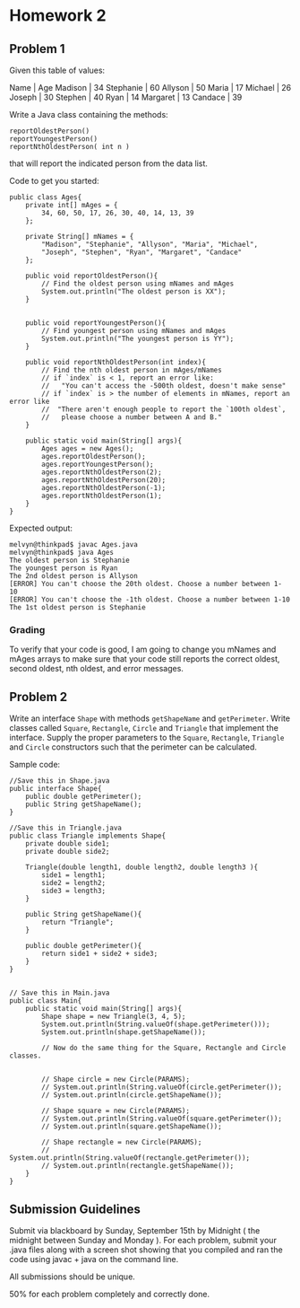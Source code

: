 # Homework 2

## Problem 1

Given this table of values:

Name | Age
Madison | 34
Stephanie | 60
Allyson | 50
Maria | 17
Michael | 26
Joseph | 30
Stephen | 40
Ryan | 14
Margaret | 13
Candace | 39

Write a Java class containing the methods:

```
reportOldestPerson()
reportYoungestPerson()
reportNthOldestPerson( int n )
```

that will report the indicated person from the data list.

Code to get you started:

```
public class Ages{
	private int[] mAges = {
		34, 60, 50, 17, 26, 30, 40, 14, 13, 39
	};

	private String[] mNames = {
		"Madison", "Stephanie", "Allyson", "Maria", "Michael",
		"Joseph", "Stephen", "Ryan", "Margaret", "Candace"
	};

	public void reportOldestPerson(){
		// Find the oldest person using mNames and mAges
		System.out.println("The oldest person is XX");
	}
	

	public void reportYoungestPerson(){
		// Find youngest person using mNames and mAges
		System.out.println("The youngest person is YY");
	}

	public void reportNthOldestPerson(int index){
		// Find the nth oldest person in mAges/mNames
		// if `index` is < 1, report an error like:
		//	 "You can't access the -500th oldest, doesn't make sense"
		// if `index` is > the number of elements in mNames, report an error like 
		// 	"There aren't enough people to report the `100th oldest`,
		//	 please choose a number between A and B."
	}

	public static void main(String[] args){
		Ages ages = new Ages();
		ages.reportOldestPerson();
		ages.reportYoungestPerson();
		ages.reportNthOldestPerson(2);
		ages.reportNthOldestPerson(20);
		ages.reportNthOldestPerson(-1);
		ages.reportNthOldestPerson(1);
	}
}
```

Expected output:

```
melvyn@thinkpad$ javac Ages.java
melvyn@thinkpad$ java Ages
The oldest person is Stephanie
The youngest person is Ryan
The 2nd oldest person is Allyson
[ERROR] You can't choose the 20th oldest. Choose a number between 1- 10
[ERROR] You can't choose the -1th oldest. Choose a number between 1-10
The 1st oldest person is Stephanie
```

### Grading 
To verify that your code is good, I am going to change you mNames and mAges arrays to make sure that your code still reports the correct oldest, second oldest, nth oldest, and error messages.


## Problem 2

Write an interface `Shape` with methods `getShapeName` and `getPerimeter`. Write classes called `Square`, `Rectangle`, `Circle` and `Triangle` that implement the interface. Supply the proper parameters to the `Square`, `Rectangle`, `Triangle` and `Circle` constructors such that the perimeter can be calculated.


Sample code:
```
//Save this in Shape.java
public interface Shape{
	public double getPerimeter();
	public String getShapeName();
}

//Save this in Triangle.java
public class Triangle implements Shape{
	private double side1;
	private double side2;

	Triangle(double length1, double length2, double length3 ){
		side1 = length1;
		side2 = length2;
		side3 = length3;
	}

	public String getShapeName(){
		return "Triangle";
	}
	
	public double getPerimeter(){
		return side1 + side2 + side3;
	}
}


// Save this in Main.java
public class Main{
	public static void main(String[] args){
		Shape shape = new Triangle(3, 4, 5);
		System.out.println(String.valueOf(shape.getPerimeter()));
		System.out.println(shape.getShapeName());

		// Now do the same thing for the Square, Rectangle and Circle classes.

		
		// Shape circle = new Circle(PARAMS);
		// System.out.println(String.valueOf(circle.getPerimeter());
		// System.out.println(circle.getShapeName());

		// Shape square = new Circle(PARAMS);
		// System.out.println(String.valueOf(square.getPerimeter());
		// System.out.println(square.getShapeName());

		// Shape rectangle = new Circle(PARAMS);
		// System.out.println(String.valueOf(rectangle.getPerimeter());
		// System.out.println(rectangle.getShapeName());
	}
}
```



## Submission Guidelines
Submit via blackboard by Sunday, September 15th by Midnight ( the midnight between Sunday and Monday ). For each problem, submit your .java files along with a screen shot showing that you compiled and ran the code using javac + java on the command line.

All submissions should be unique.

50% for each problem completely and correctly done.
